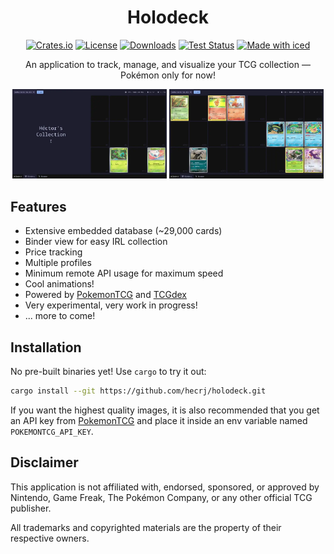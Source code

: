 <div align="center">

# Holodeck

[![Crates.io](https://img.shields.io/crates/v/holodeck.svg)](https://crates.io/crates/holodeck)
[![License](https://img.shields.io/crates/l/holodeck.svg)](https://github.com/hecrj/holodeck/blob/master/LICENSE)
[![Downloads](https://img.shields.io/crates/d/holodeck.svg)](https://crates.io/crates/holodeck)
[![Test Status](https://img.shields.io/github/actions/workflow/status/hecrj/holodeck/test.yml?branch=master&event=push&label=test)](https://github.com/hecrj/holodeck/actions)
[![Made with iced](https://iced.rs/badge.svg)](https://github.com/iced-rs/iced)

An application to track, manage, and visualize your TCG collection — Pokémon only for now!

<img alt="Holodeck - Binder" src="assets/binder.webp" width="49%">
<img alt="Holodeck - Adding" src="assets/mew.webp" width="49%">

</div>

## Features

- Extensive embedded database (~29,000 cards)
- Binder view for easy IRL collection
- Price tracking
- Multiple profiles
- Minimum remote API usage for maximum speed
- Cool animations!
- Powered by [PokemonTCG] and [TCGdex]
- Very experimental, very work in progress!
- ... more to come!

[PokemonTCG]: https://pokemontcg.io
[TCGdex]: https://tcgdex.dev


## Installation

No pre-built binaries yet! Use `cargo` to try it out:

```bash
cargo install --git https://github.com/hecrj/holodeck.git
```

If you want the highest quality images, it is also recommended that you get an API key
from [PokemonTCG] and place it inside an env variable named `POKEMONTCG_API_KEY`.


## Disclaimer

This application is not affiliated with, endorsed, sponsored, or approved by Nintendo, Game Freak, The Pokémon Company, or any other official TCG publisher.

All trademarks and copyrighted materials are the property of their respective owners.
